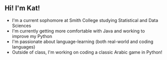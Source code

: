 Hi! I'm Kat!
--------------
- I'm a current sophomore at Smith College studying Statistical and Data Sciences
- I'm currently getting more comfortable with Java and working to improve my Python
- I'm passionate about language-learning (both real-world and coding languages)
- Outside of class, I'm working on coding a classic Arabic game in Python!
